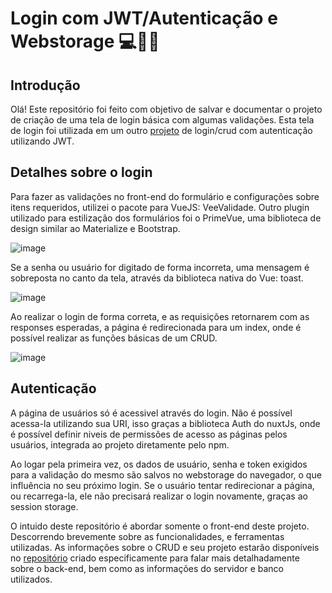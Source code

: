 # Login com JWT/Autenticação e Webstorage 💻👮‍♂️

## Introdução
Olá! Este repositório foi feito com objetivo de salvar e documentar o projeto de criação de uma tela de login básica com algumas validações. Esta tela de login foi utilizada em um outro <a href="https://github.com/castellogui/umReal">projeto</a> de login/crud com autenticação utilizando JWT.


## Detalhes sobre o login
Para fazer as validações no front-end do formulário e configurações sobre itens requeridos, utilizei o pacote para VueJS: VeeValidade. Outro plugin utilizado para estilização dos formulários foi o PrimeVue, uma biblioteca de design similar ao Materialize e Bootstrap.

![image](https://user-images.githubusercontent.com/78494604/165872166-3728d56e-854b-4445-9490-34220e643ac3.png)

Se a senha ou usuário for digitado de forma incorreta, uma mensagem é sobreposta no canto da tela, através da biblioteca nativa do Vue: toast.

![image](https://user-images.githubusercontent.com/78494604/165877819-416a951d-3115-4d14-bb39-1a9b12a7c657.png)

Ao realizar o login de forma correta, e as requisições retornarem com as responses esperadas, a página é redirecionada para um index, onde é possível realizar as funções básicas de um CRUD.

![image](https://user-images.githubusercontent.com/78494604/165877326-0532f29c-0f87-494b-8948-59417884310f.png)

## Autenticação

A página de usuários só é acessivel através do login. Não é possível acessa-la utilizando sua URI, isso graças a biblioteca Auth do nuxtJs, onde é possível definir niveis de permissões de acesso as páginas pelos usuários, integrada ao projeto diretamente pelo npm.

Ao logar pela primeira vez, os dados de usuário, senha e token exigidos para a validação do mesmo são salvos no webstorage do navegador, o que influência no seu próximo login. Se o usuário tentar redirecionar a página, ou recarrega-la, ele não precisará realizar o login novamente, graças ao session storage.

O intuido deste repositório é abordar somente o front-end deste projeto. Descorrendo brevemente sobre as funcionalidades, e ferramentas utilizadas. As informações sobre o CRUD e seu projeto estarão disponíveis no <a href="https://github.com/castellogui/umReal">repositório</a> criado especificamente para falar mais detalhadamente sobre o back-end, bem como as informações do servidor e banco utilizados.
